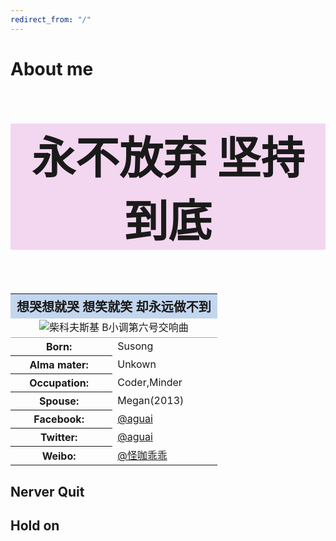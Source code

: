 ```yaml
---
redirect_from: "/"
---
```

# About me
<p style="text-align:center;font-size:500%;font-weight:bold;background-color:#F3D6EF;">永不放弃 坚持到底</p>
<table class="infobox" style="width:22em;width:25.5em;border-spacing:2px;">
<tr><th colspan="2" style="text-align:center;font-size:125%;font-weight:bold;background-color:#C3D6EF;">想哭想就哭 想笑就笑 却永远做不到</th></tr>
<tr><td colspan="2" style="text-align:center;border-bottom: 1px solid #aaa; line-height: 1.5em">
<img alt="柴科夫斯基 B小调第六号交响曲" src="http://p1.img.cctvpic.com/fmspic/cc/image/24131/24131.jpg">
</td></tr>

<tr><th scope="row" style="padding-right: 1em">Born:</th><td>Susong</td></tr>
<tr><th scope="row" style="padding-right: 1em">Alma mater:</th><td>Unkown</td></tr>
<tr><th scope="row" style="padding-right: 1em">Occupation:</th><td>Coder,Minder</td></tr>
<tr><th scope="row" style="padding-right: 1em">Spouse:</th><td>Megan(2013)</td></tr>
<tr><th scope="row" style="padding-right: 1em">Facebook:</th><td><a href="">@aguai</a></td></tr>
<tr><th scope="row" style="padding-right: 1em">Twitter:</th><td><a href="">@aguai</a></td></tr>
<tr><th scope="row" style="padding-right: 1em">Weibo:</th><td><a href="https://weibo.com/u/2230652295">@怪咖乖乖</a></td></tr>
</table>

## Nerver Quit

## Hold on
